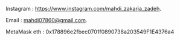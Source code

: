 Instagram : https://www.instagram.com/mahdi_zakaria_zadeh.

Email : mahdi07860@gmail.com.

MetaMask eth : 0x178896e2fbec0701f0890738a203549F1E4376a4
